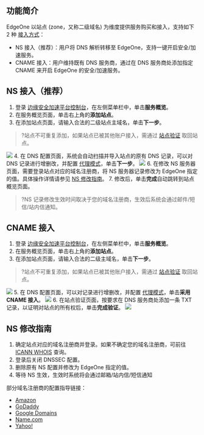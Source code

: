 ## 功能简介
EdgeOne 以站点 (zone，又称二级域名) 为维度提供服务购买和接入，支持如下 2 种 [接入方式](https://cloud.tencent.com/document/product/1552/70787)：
- NS 接入（推荐）：用户将 DNS 解析转移至 EdgeOne，支持一键开启安全/加速服务。
- CNAME 接入：用户维持既有 DNS 服务商，通过在 DNS 服务商处添加指定 CNAME 来开启 EdgeOne 的安全/加速服务。


## NS 接入（推荐）
1. 登录 [边缘安全加速平台控制台](https://console.cloud.tencent.com/teo)，在左侧菜单栏中，单击**服务概览**。
2. 在服务概览页面，单击右上角的**添加站点**。
3. 在添加站点页面，请输入合法的二级站点主域名，单击**下一步**。
>?站点不可重复添加，如果站点已被其他账户接入，需通过 [站点验证](https://cloud.tencent.com/document/product/1552/70789) 取回站点。
>
![](https://qcloudimg.tencent-cloud.cn/raw/9cd35232f89edc7be81a188e41432968.png)
4. 在 DNS 配置页面，系统会自动扫描并导入站点的原有 DNS 记录，可以对 DNS 记录进行增删改，并配置 [代理模式](https://cloud.tencent.com/document/product/1552/70786)，单击**下一步**。
![](https://qcloudimg.tencent-cloud.cn/raw/be7ddf8d079f1952819079bb16d7d765.png)
6. 在修改 NS 服务器页面，需要登录站点对应的域名注册商，将 NS 服务器记录修改为 EdgeOne 指定的值。具体操作详情请参见 [NS 修改指南](#NSXG)。
7. 修改后，单击**完成**自动跳转到站点概览页面。
>?NS 记录修改生效时间取决于您的域名注册商，生效后系统会通过邮件/短信/站内信通知。


## CNAME 接入
1. 登录 [边缘安全加速平台控制台](https://console.cloud.tencent.com/teo)，在左侧菜单栏中，单击**服务概览**。
2. 在服务概览页面，单击右上角的**添加站点**。
3. 在添加站点页面，请输入合法的二级主域名，单击**下一步**。
>?站点不可重复添加，如果站点已被其他账户接入，需通过 [站点验证](https://cloud.tencent.com/document/product/1552/70789) 取回站点。
>
![](https://qcloudimg.tencent-cloud.cn/raw/9cd35232f89edc7be81a188e41432968.png)
5. 在 DNS 配置页面，可以对记录进行增删改，并配置 [代理模式](https://cloud.tencent.com/document/product/1552/70786)，单击**采用 CNAME 接入**。
![](https://qcloudimg.tencent-cloud.cn/raw/c0b310a56e2c7442ab259cc100c6129b.png)
6. 在站点验证页面，按要求在 DNS 服务商处添加一条 TXT 记录，以证明对站点的所有权后，单击**完成验证**。
![](https://qcloudimg.tencent-cloud.cn/raw/b797c208677d51fc5e465d77f20d9225.png)


## NS 修改指南[](id:NSXG)
1. 确定站点对应的域名注册商并登录。如果不确定您的域名注册商，可前往 [ICANN WHOIS](https://lookup.icann.org/) 查询。
2. 登录后关闭 DNSSEC 配置。
3. 删除原有 NS 配置并修改为 EdgeOne 指定的值。
4. 等待 NS 生效，生效时系统将会通过邮箱/站内信/短信通知

部分域名注册商的配置指导链接：
- [Amazon](https://docs.aws.amazon.com/Route53/latest/DeveloperGuide/domain-name-servers-glue-records.html#domain-name-servers-glue-records-adding-changing)
- [GoDaddy](https://sg.godaddy.com/zh/help/change-nameservers-for-my-domains-664)
- [Google Domains](https://support.google.com/domains/answer/3290309?hl%3Den)
- [Name.com](https://www.name.com/support/articles/205934547-changing-nameservers-for-dns-management)
- [Yahoo!](http://support.hostgator.com/articles/how-to-change-name-servers-with-yahoo-com)
